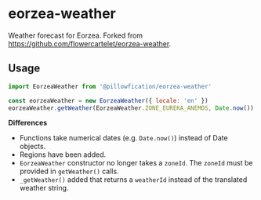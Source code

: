 # eorzea-weather

Weather forecast for Eorzea. Forked from https://github.com/flowercartelet/eorzea-weather.

## Usage

```js
import EorzeaWeather from '@pillowfication/eorzea-weather'

const eorzeaWeather = new EorzeaWeather({ locale: 'en' })
eorzeaWeather.getWeather(EorzeaWeather.ZONE_EUREKA_ANEMOS, Date.now()) // false
```

**Differences**

 - Functions take numerical dates (e.g. `Date.now()`) instead of Date objects.
 - Regions have been added.
 - `EorzeaWeather` constructor no longer takes a `zoneId`. The `zoneId` must be provided in `getWeather()` calls.
 - `_getWeather()` added that returns a `weatherId` instead of the translated weather string.
